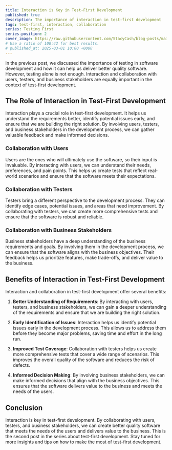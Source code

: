 ```yaml
---
title: Interaction is Key in Test-First Development
published: true
description: The importance of interaction in test-first development
tags: test-first, interaction, collaboration
series: Testing First
series-position: 2
cover_image: https://raw.githubusercontent.com/StacyCash/blog-posts/main/general/2025/interaction-is-key/cover-image.jpg
# Use a ratio of 100:42 for best results.
# published_at: 2025-03-01 10:00 +0000
---
```


In the previous post, we discussed the importance of testing in software development and how it can help us deliver better quality software. However, testing alone is not enough. Interaction and collaboration with users, testers, and business stakeholders are equally important in the context of test-first development.

## The Role of Interaction in Test-First Development

Interaction plays a crucial role in test-first development. It helps us understand the requirements better, identify potential issues early, and ensure that we are building the right solution. By involving users, testers, and business stakeholders in the development process, we can gather valuable feedback and make informed decisions.

### Collaboration with Users

Users are the ones who will ultimately use the software, so their input is invaluable. By interacting with users, we can understand their needs, preferences, and pain points. This helps us create tests that reflect real-world scenarios and ensure that the software meets their expectations.

### Collaboration with Testers

Testers bring a different perspective to the development process. They can identify edge cases, potential issues, and areas that need improvement. By collaborating with testers, we can create more comprehensive tests and ensure that the software is robust and reliable.

### Collaboration with Business Stakeholders

Business stakeholders have a deep understanding of the business requirements and goals. By involving them in the development process, we can ensure that the software aligns with the business objectives. Their feedback helps us prioritize features, make trade-offs, and deliver value to the business.

## Benefits of Interaction in Test-First Development

Interaction and collaboration in test-first development offer several benefits:

1. **Better Understanding of Requirements**: By interacting with users, testers, and business stakeholders, we can gain a deeper understanding of the requirements and ensure that we are building the right solution.

2. **Early Identification of Issues**: Interaction helps us identify potential issues early in the development process. This allows us to address them before they become major problems, saving time and effort in the long run.

3. **Improved Test Coverage**: Collaboration with testers helps us create more comprehensive tests that cover a wide range of scenarios. This improves the overall quality of the software and reduces the risk of defects.

4. **Informed Decision Making**: By involving business stakeholders, we can make informed decisions that align with the business objectives. This ensures that the software delivers value to the business and meets the needs of the users.

## Conclusion

Interaction is key in test-first development. By collaborating with users, testers, and business stakeholders, we can create better quality software that meets the needs of the users and delivers value to the business. This is the second post in the series about test-first development. Stay tuned for more insights and tips on how to make the most of test-first development.

